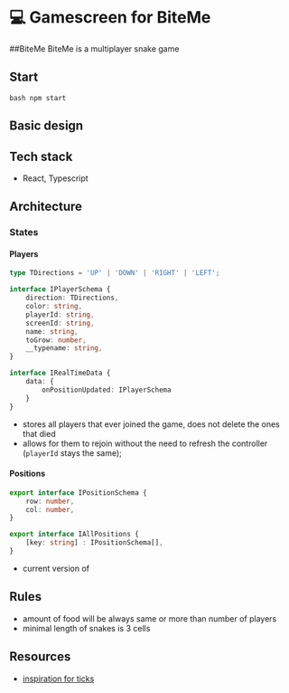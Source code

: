 # 💻 Gamescreen for BiteMe

##BiteMe
BiteMe is a multiplayer snake game

## Start
`bash
npm start
`

## Basic design

## Tech stack
- React, Typescript

## Architecture
### States
#### Players
```ts
type TDirections = 'UP' | 'DOWN' | 'RIGHT' | 'LEFT';

interface IPlayerSchema {
    direction: TDirections,
    color: string,
    playerId: string,
    screenId: string,
    name: string,
    toGrow: number,
    __typename: string,
}

interface IRealTimeData {
    data: {
        onPositionUpdated: IPlayerSchema
    }
}
```

- stores all players that ever joined the game, does not delete the ones that died
- allows for them to rejoin without the need to refresh the controller (`playerId` stays the same);

#### Positions
```ts
export interface IPositionSchema {
    row: number,
    col: number,
}

export interface IAllPositions {
    [key: string] : IPositionSchema[],
}

```
- current version of 

## Rules
- amount of food will be always same or more than number of players
- minimal length of snakes is 3 cells

## Resources
- [inspiration for ticks](https://bookout.co.il/2020/07/16/cool-snake-with-react-hooks/)